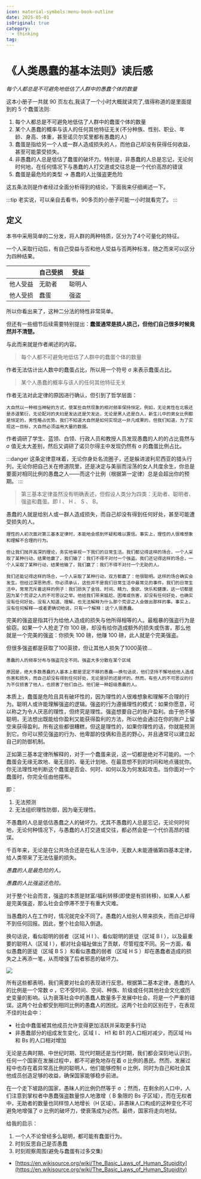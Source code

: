```yaml
---
icon: material-symbols:menu-book-outline
date: 2025-05-01
isOriginal: true
category:
  - thinking
tag:
---
```


# 《人类愚蠢的基本法则》读后感

*每个人都总是不可避免地低估了人群中的愚蠢个体的数量*

<!-- more -->

这本小册子一共就 90 页左右,我读了一个小时大概就读完了,值得称道的是里面提到的 5 个蠢蛋法则:

1. 每个人都总是不可避免地低估了人群中的蠢蛋个体的数量
2. 某个人愚蠢的概率与该人的任何其他特征无关(不分种族、性别、职业、年龄、身高、体重，甚至诺贝尔奖里都有愚蠢的人)
3. 蠢蛋是指给另一个人或一群人造成损失的人，而他自己却没有获得任何收益，甚至可能蒙受损失。
4. 非愚蠢的人总是低估了蠢蛋的破坏力。特别是，非愚蠢的人总是忘记，无论何时何地，在任何情况下与愚蠢的人打交道或交往总是一个代价高昂的错误
5. 蠢蛋是最危险的类型 -> 愚蠢的人比强盗更危险

这五条法则是作者经过全面分析得到的结论，下面我来仔细阐述一下。

:::tip
老实说，可以亲自去看书，90多页的小册子可能一小时就看完了。
:::

## 定义

本书中采用简单的二分发，将人群的两种特质，区分为了4个可量化的特征。

一个人采取行动后，有自己受益与否和他人受益与否两种标准，随之而来可以区分为四种结果。

| |自己受损|受益|
|-|-|-|
|他人受益|无助者|聪明人|
|他人受损|蠢蛋|强盗|

所以你看出来了，这种二分法的特性非常简单。

但还有一些细节后续需要特别提出：**蠢蛋通常是损人损己，但他们自己很多时候竟然并不清楚。**

与此而来就是作者阐述的内容。

> 每个人都不可避免地低估了人群中的蠢蛋个体的数量

作者无法估计出人数中的蠢蛋占比，所以用一个符号 σ 来表示蠢蛋占比。

> 某个人愚蠢的概率与该人的任何其他特征无关

作者无法对此定律的原因进行确认，但引到了哲学层面：

```
大自然以一种相当神秘的方式，使某些自然现象的相对频率保持恒定。例如，无论男性在北极还是赤道繁衍，无论配对的夫妇是发达还是欠发达，无论是黑人还是白人，新生儿中的男女比例都是恒定的，男性略占优势。我们不知道大自然是如何实现这一非凡成果的，但我们知道，为了实现这一目标，大自然必须运用大量的数据。
```

作者调研了学生、蓝领、白领、行政人员和教授人员发现愚蠢的人的的占比竟然与 σ 值无太大差别，然后又调研了诺贝尔得主中发现仍然有 σ 的蠢蛋比例占比。

:::danger
这条定律意味着，无论你身处名流圈子，还是躲进波利尼西亚的猎头行列，无论你把自己关在修道院里，还是决定与美丽而淫荡的女人共度余生，你总是要面对相同比例的愚蠢之人——而这个比例（根据第一定律）总是会超出你的预期。
:::

> 第三基本定律虽然没有明确表述，但假设人类分为四类：无助者、聪明者、强盗和蠢蛋。即 I 、 H 、 S 、 B。

愚蠢的人就是给别人或一群人造成损失，而自己却没有得到任何好处，甚至可能遭受损失的人。

```
理性的人初次面对第三基本定律时，本能地会感到怀疑和难以置信。事实上，理性的人很难想象和理解不合理的行为。

但让我们抛开高深的理论，务实地审视一下我们的日常生活。我们都记得这样的场合，一个人采取了某种行动，结果他赢了，我们输了：我们不得不对付一个强盗。我们还记得这样的场合，一个人采取了某种行动，结果他输了，我们赢了：我们不得不对付一个无助的人。

我们还能记得这样的场合，一个人采取了某种行动，双方都赢了：他很聪明。这样的场合确实会发生。但经过深思熟虑，你必须承认，这些并不是我们日常生活中最常见的事件。我们的日常生活中，常常充斥着这样的例子：我们损失了金钱、时间、精力、食欲、快乐和健康，这一切都是因为某个荒谬之人的不可思议之举。他给我们带来尴尬、困难或伤害，却没有任何好处，也确实没有任何好处。没有人知道、理解，也无法解释为什么那个荒谬之人会做出那样的事。事实上，没有任何解释——或者更确切地说，只有一个解释：这个人很愚蠢。
```

完美的强盗是指其行为给他人造成的损失与他所得相等的人。最粗暴的强盗行为是偷窃。如果一个人抢走了你 100 磅，却没有给你造成额外的损失或伤害，那么他就是一个完美的强盗：你损失 100 磅，他赚 100 磅，此人就是个完美强盗。

但很多强盗都是获取了100英镑，但让其他人损失了1000英镑...

```
愚蠢的人的频率分布与强盗完全不同。强盗大多分散在某个区域

原因是，绝大多数愚蠢的人基本上都是坚定不移的愚蠢——换句话说，他们坚持不懈地给他人造成伤害和损失，而自己却没有得到任何好处，无论是好的还是坏的。然而，有些人的不可思议的行为不仅损害了他人，也损害了他们自己。他们是一种超级愚蠢的人。
```


本质上，蠢蛋是危险且具有破坏性的，因为理性的人很难想象和理解不合理的行为。聪明人或许能理解强盗的逻辑。强盗的行为遵循理性的模式：如果你愿意，可以称之为令人厌恶的理性，但终究是理性。强盗想要自己的账户盈利。由于他不够聪明，无法想出既能给你盈利又能获得盈利的方法，所以他会通过在你的账户上留空来获得盈利。所有这些都很糟糕，但这是理性的，如果你理性的话，你就能预测到它。你可以预见强盗的行为、他卑鄙的伎俩和丑恶的野心，并且通常可以建立起自己的防御机制。

正如第三基本定律所解释的，对于一个蠢蛋来说，这一切都是绝对不可能的。一个蠢蛋会无缘无故地、毫无目的、毫无计划地、在最意想不到的时间和地点骚扰你。你无法理性地判断这个蠢蛋是否会、何时、如何以及为何发起攻击。当你面对一个蠢蛋时，你完全任由他摆布。

即：
1. 无法预测
2. 无法组织理性防御，因为毫无理性。

不愚蠢的人总是低估愚蠢之人的破坏力。尤其不愚蠢的人总是忘记，无论何时何地，无论何种情况下，与愚蠢的人打交道或交往，都必然会是一个代价高昂的错误。

千百年来，无论是在公共场合还是在私人生活中，无数人未能遵循第四基本定律，给人类带来了无法估量的损失。

*愚蠢的人是最危险的人。*

*愚蠢的人比强盗还危险。*

对于整个社会而言，强盗的本质是财富/福利转移(即使是有损转移)，如果人人都是完美强盗，那么社会会停滞不至于有重大灾难。

当愚蠢的人在工作时，情况就完全不同了。愚蠢的人给别人带来损失，而自己却得不到任何回报。因此，整个社会陷入倒退。

换句话说，看似聪明的弱者（区域 H I ）、看似聪明的匪徒（区域 B I ），以及最重要的聪明人（区域 I ），都对社会福祉做出了贡献，尽管程度不同。另一方面，看似愚蠢的匪徒（区域 B S ）和看似愚蠢的弱者（区域 H S ）却在愚蠢者造成的损失之上再添一笔，从而增强了后者邪恶的破坏力。

![](https://s21.ax1x.com/2025/05/01/pEHOrXn.png)

所有这些都表明，我们需要对社会的表现进行反思。根据第二基本定律，愚蠢的人的比例是一个常数 σ ，它不受时间、空间、种族、阶级或任何其他社会文化或历史变量的影响。认为衰落社会中的愚蠢人数量多于发展中社会，将是一个严重的错误。这两个社会都受到相同比例的愚蠢人的困扰。这两个社会的区别在于，在表现不佳的社会中：

- 社会中蠢蛋被其他成员允许变得更加活跃并采取更多行动
- 非愚蠢部分的组成发生变化，区域 I 、 H1 和 B1 的人口相对减少，而区域 Hs 和 Bs 的人口相对增加

无论是古典时期、中世纪时期、现代时期还是当代时期，我们都会深刻地认识到，任何一个国家在发展过程中，都不可避免地存在着 σ 比例的愚民。然而，发展过程中也存在着异常高比例的聪明人，他们能够控制 σ 比例，同时为自己和社会其他成员创造足够的收益，确保国家能够稳步前进。

在一个走下坡路的国家，愚昧人的比例仍然等于 σ ；然而，在剩余的人口中，人们注意到掌权者中愚蠢强盗数量惊人地激增（ B 象限的 Bs 子区域），而在无权者中，无助者的数量也同样惊人地增长（H 区域）。非愚昧人口构成的这种变化不可避免地增强了 σ 比例的破坏力，使衰落成为必然。最终，国家将走向地狱。

给我的启示：

1. 一个人不论曾经多么聪明，都可能有蠢蛋行为。
2. 时刻反思自己是否愚蠢
3. 时刻观察周围(避免与蠢蛋有过多交集)

- [https://en.wikisource.org/wiki/The_Basic_Laws_of_Human_Stupidity](https://en.wikisource.org/wiki/The_Basic_Laws_of_Human_Stupidity)
  







